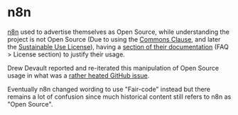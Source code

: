 # n8n

[n8n](https://n8n.io/) used to advertise themselves as Open Source, while understanding the project is not Open Source (Due to using the [Commons Clause](https://github.com/n8n-io/n8n/blob/8ec557d7cbf84391f1b453aa7a46c17c76ec2288/LICENSE.md), and later the [Sustainable Use License](https://github.com/n8n-io/n8n/commit/521cf51e7cfb73ad60650b72206083d4c2666d29)), having a [section of their documentation](http://web.archive.org/web/20191010045840/https://docs.n8n.io/#/faq) (FAQ > License section) to justify their usage.

Drew Devault reported and re-iterated this manipulation of Open Source usage in what was a [rather heated GitHub issue](https://github.com/n8n-io/n8n/issues/40).

Eventually n8n changed wording to use "Fair-code" instead but there remains a lot of confusion since much historical content still refers to n8n as "Open Source".